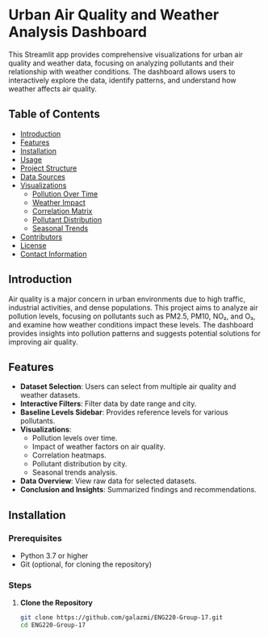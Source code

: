 # Urban Air Quality and Weather Analysis Dashboard

This Streamlit app provides comprehensive visualizations for urban air quality and weather data, focusing on analyzing pollutants and their relationship with weather conditions. The dashboard allows users to interactively explore the data, identify patterns, and understand how weather affects air quality.

## Table of Contents

- [Introduction](#introduction)
- [Features](#features)
- [Installation](#installation)
- [Usage](#usage)
- [Project Structure](#project-structure)
- [Data Sources](#data-sources)
- [Visualizations](#visualizations)
  - [Pollution Over Time](#pollution-over-time)
  - [Weather Impact](#weather-impact)
  - [Correlation Matrix](#correlation-matrix)
  - [Pollutant Distribution](#pollutant-distribution)
  - [Seasonal Trends](#seasonal-trends)
- [Contributors](#contributors)
- [License](#license)
- [Contact Information](#contact-information)

## Introduction

Air quality is a major concern in urban environments due to high traffic, industrial activities, and dense populations. This project aims to analyze air pollution levels, focusing on pollutants such as PM2.5, PM10, NO₂, and O₃, and examine how weather conditions impact these levels. The dashboard provides insights into pollution patterns and suggests potential solutions for improving air quality.

## Features

- **Dataset Selection**: Users can select from multiple air quality and weather datasets.
- **Interactive Filters**: Filter data by date range and city.
- **Baseline Levels Sidebar**: Provides reference levels for various pollutants.
- **Visualizations**:
  - Pollution levels over time.
  - Impact of weather factors on air quality.
  - Correlation heatmaps.
  - Pollutant distribution by city.
  - Seasonal trends analysis.
- **Data Overview**: View raw data for selected datasets.
- **Conclusion and Insights**: Summarized findings and recommendations.

## Installation

### Prerequisites

- Python 3.7 or higher
- Git (optional, for cloning the repository)

### Steps

1. **Clone the Repository**

   ```bash
   git clone https://github.com/galazmi/ENG220-Group-17.git
   cd ENG220-Group-17
